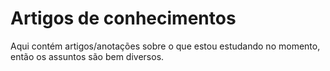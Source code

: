 # Artigos de conhecimentos

Aqui contém artigos/anotações sobre o que estou estudando no momento, então os assuntos são bem diversos.

